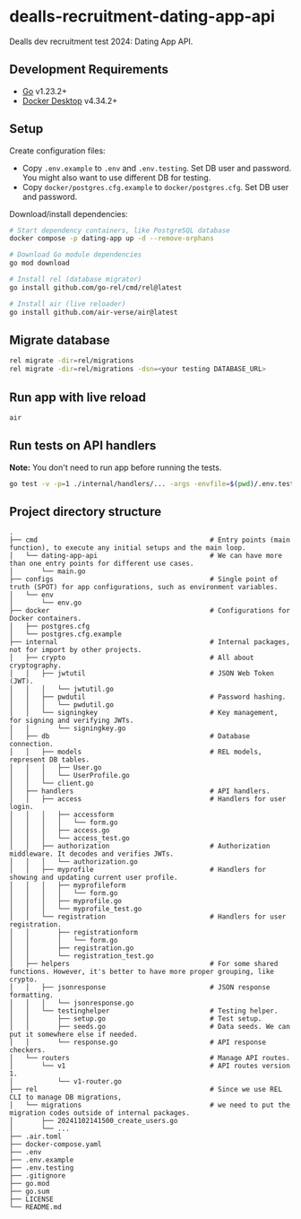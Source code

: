 # dealls-recruitment-dating-app-api

Dealls dev recruitment test 2024: Dating App API.

## Development Requirements

- [Go](https://go.dev/dl/) v1.23.2+
- [Docker Desktop](https://docs.docker.com/desktop/release-notes/) v4.34.2+

## Setup

Create configuration files:

- Copy `.env.example` to `.env` and `.env.testing`. Set DB user and password. You might also want to use different DB for testing.
- Copy `docker/postgres.cfg.example` to `docker/postgres.cfg`. Set DB user and password.

Download/install dependencies:

```sh
# Start dependency containers, like PostgreSQL database
docker compose -p dating-app up -d --remove-orphans

# Download Go module dependencies
go mod download

# Install rel (database migrator)
go install github.com/go-rel/cmd/rel@latest

# Install air (live reloader)
go install github.com/air-verse/air@latest
```

## Migrate database

```sh
rel migrate -dir=rel/migrations
rel migrate -dir=rel/migrations -dsn=<your testing DATABASE_URL>
```

## Run app with live reload

```sh
air
```

## Run tests on API handlers

**Note:** You don't need to run app before running the tests.

```sh
go test -v -p=1 ./internal/handlers/... -args -envfile=$(pwd)/.env.testing
```

## Project directory structure

```
.
├── cmd                                           # Entry points (main function), to execute any initial setups and the main loop.
│   └── dating-app-api                            # We can have more than one entry points for different use cases.
│       └── main.go
├── configs                                       # Single point of truth (SPOT) for app configurations, such as environment variables.
│   └── env
│       └── env.go
├── docker                                        # Configurations for Docker containers.
│   ├── postgres.cfg
│   └── postgres.cfg.example
├── internal                                      # Internal packages, not for import by other projects.
│   ├── crypto                                    # All about cryptography.
│   │   ├── jwtutil                               # JSON Web Token (JWT).
│   │   │   └── jwtutil.go
│   │   ├── pwdutil                               # Password hashing.
│   │   │   └── pwdutil.go
│   │   └── signingkey                            # Key management, for signing and verifying JWTs.
│   │       └── signingkey.go
│   ├── db                                        # Database connection.
│   │   ├── models                                # REL models, represent DB tables.
│   │   │   ├── User.go
│   │   │   └── UserProfile.go
│   │   └── client.go
│   ├── handlers                                  # API handlers.
│   │   ├── access                                # Handlers for user login.
│   │   │   ├── accessform
│   │   │   │   └── form.go
│   │   │   ├── access.go
│   │   │   └── access_test.go
│   │   ├── authorization                         # Authorization middleware. It decodes and verifies JWTs.
│   │   │   └── authorization.go
│   │   ├── myprofile                             # Handlers for showing and updating current user profile.
│   │   │   ├── myprofileform
│   │   │   │   └── form.go
│   │   │   ├── myprofile.go
│   │   │   └── myprofile_test.go
│   │   └── registration                          # Handlers for user registration.
│   │       ├── registrationform
│   │       │   └── form.go
│   │       ├── registration.go
│   │       └── registration_test.go
│   ├── helpers                                   # For some shared functions. However, it's better to have more proper grouping, like crypto.
│   │   ├── jsonresponse                          # JSON response formatting.
│   │   │   └── jsonresponse.go
│   │   └── testinghelper                         # Testing helper.
│   │       ├── setup.go                          # Test setup.
│   │       ├── seeds.go                          # Data seeds. We can put it somewhere else if needed.
│   │       └── response.go                       # API response checkers.
│   └── routers                                   # Manage API routes.
│       └── v1                                    # API routes version 1.
│           └── v1-router.go
├── rel                                           # Since we use REL CLI to manage DB migrations,
│   └── migrations                                # we need to put the migration codes outside of internal packages.
│       ├── 20241102141500_create_users.go
│       └── ...
├── .air.toml
├── docker-compose.yaml
├── .env
├── .env.example
├── .env.testing
├── .gitignore
├── go.mod
├── go.sum
├── LICENSE
└── README.md
```
